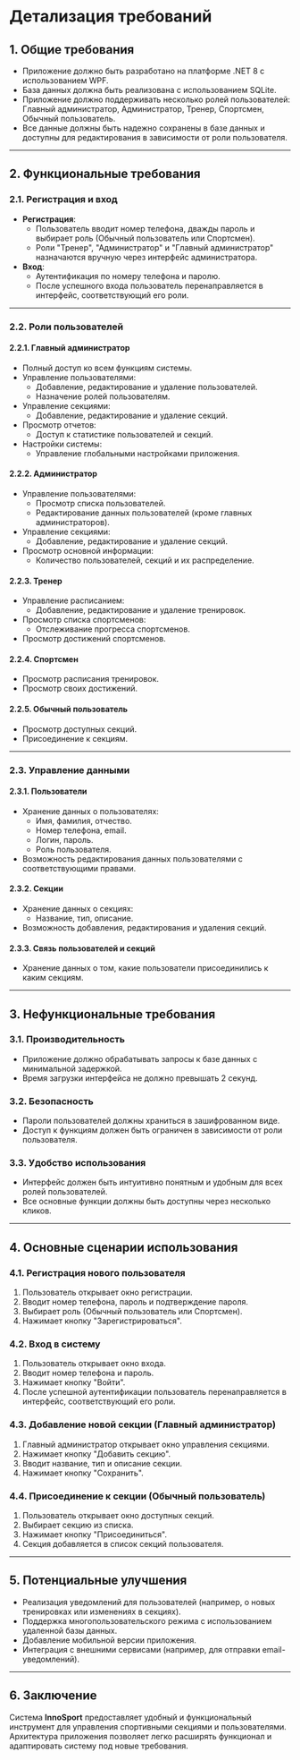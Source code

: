 ﻿# Детализация требований

## 1. Общие требования
- Приложение должно быть разработано на платформе .NET 8 с использованием WPF.
- База данных должна быть реализована с использованием SQLite.
- Приложение должно поддерживать несколько ролей пользователей: Главный администратор, Администратор, Тренер, Спортсмен, Обычный пользователь.
- Все данные должны быть надежно сохранены в базе данных и доступны для редактирования в зависимости от роли пользователя.

---

## 2. Функциональные требования

### 2.1. Регистрация и вход
- **Регистрация**:
  - Пользователь вводит номер телефона, дважды пароль и выбирает роль (Обычный пользователь или Спортсмен).
  - Роли "Тренер", "Администратор" и "Главный администратор" назначаются вручную через интерфейс администратора.
- **Вход**:
  - Аутентификация по номеру телефона и паролю.
  - После успешного входа пользователь перенаправляется в интерфейс, соответствующий его роли.

---

### 2.2. Роли пользователей

#### 2.2.1. Главный администратор
- Полный доступ ко всем функциям системы.
- Управление пользователями:
  - Добавление, редактирование и удаление пользователей.
  - Назначение ролей пользователям.
- Управление секциями:
  - Добавление, редактирование и удаление секций.
- Просмотр отчетов:
  - Доступ к статистике пользователей и секций.
- Настройки системы:
  - Управление глобальными настройками приложения.

#### 2.2.2. Администратор
- Управление пользователями:
  - Просмотр списка пользователей.
  - Редактирование данных пользователей (кроме главных администраторов).
- Управление секциями:
  - Добавление, редактирование и удаление секций.
- Просмотр основной информации:
  - Количество пользователей, секций и их распределение.

#### 2.2.3. Тренер
- Управление расписанием:
  - Добавление, редактирование и удаление тренировок.
- Просмотр списка спортсменов:
  - Отслеживание прогресса спортсменов.
- Просмотр достижений спортсменов.

#### 2.2.4. Спортсмен
- Просмотр расписания тренировок.
- Просмотр своих достижений.

#### 2.2.5. Обычный пользователь
- Просмотр доступных секций.
- Присоединение к секциям.

---

### 2.3. Управление данными

#### 2.3.1. Пользователи
- Хранение данных о пользователях:
  - Имя, фамилия, отчество.
  - Номер телефона, email.
  - Логин, пароль.
  - Роль пользователя.
- Возможность редактирования данных пользователями с соответствующими правами.

#### 2.3.2. Секции
- Хранение данных о секциях:
  - Название, тип, описание.
- Возможность добавления, редактирования и удаления секций.

#### 2.3.3. Связь пользователей и секций
- Хранение данных о том, какие пользователи присоединились к каким секциям.

---

## 3. Нефункциональные требования

### 3.1. Производительность
- Приложение должно обрабатывать запросы к базе данных с минимальной задержкой.
- Время загрузки интерфейса не должно превышать 2 секунд.

### 3.2. Безопасность
- Пароли пользователей должны храниться в зашифрованном виде.
- Доступ к функциям должен быть ограничен в зависимости от роли пользователя.

### 3.3. Удобство использования
- Интерфейс должен быть интуитивно понятным и удобным для всех ролей пользователей.
- Все основные функции должны быть доступны через несколько кликов.

---

## 4. Основные сценарии использования

### 4.1. Регистрация нового пользователя
1. Пользователь открывает окно регистрации.
2. Вводит номер телефона, пароль и подтверждение пароля.
3. Выбирает роль (Обычный пользователь или Спортсмен).
4. Нажимает кнопку "Зарегистрироваться".

### 4.2. Вход в систему
1. Пользователь открывает окно входа.
2. Вводит номер телефона и пароль.
3. Нажимает кнопку "Войти".
4. После успешной аутентификации пользователь перенаправляется в интерфейс, соответствующий его роли.

### 4.3. Добавление новой секции (Главный администратор)
1. Главный администратор открывает окно управления секциями.
2. Нажимает кнопку "Добавить секцию".
3. Вводит название, тип и описание секции.
4. Нажимает кнопку "Сохранить".

### 4.4. Присоединение к секции (Обычный пользователь)
1. Пользователь открывает окно доступных секций.
2. Выбирает секцию из списка.
3. Нажимает кнопку "Присоединиться".
4. Секция добавляется в список секций пользователя.

---

## 5. Потенциальные улучшения
- Реализация уведомлений для пользователей (например, о новых тренировках или изменениях в секциях).
- Поддержка многопользовательского режима с использованием удаленной базы данных.
- Добавление мобильной версии приложения.
- Интеграция с внешними сервисами (например, для отправки email-уведомлений).

---

## 6. Заключение
Система **InnoSport** предоставляет удобный и функциональный инструмент для управления спортивными секциями и пользователями. Архитектура приложения позволяет легко расширять функционал и адаптировать систему под новые требования.

